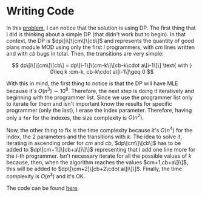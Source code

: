 # Writing Code

In this [problem](https://codeforces.com/contest/543/problem/A), I can notice that the solution is using DP.
The first thing that I did is thinking about a simple DP (that didn't work but to begin).
In that context, the DP is $dp\[i\]\[cm\]\[cb\]$ and represents the quantity of good plans module MOD using only the first $i$ programmers, with $cm$ lines written and with $cb$ bugs in total.
Then, the transitions are very simple:

$$
dp\[i\]\[cm\]\[cb\] = dp\[i-1\]\[cm-k\]\[cb-k\cdot a\[i-1\]\] \text{ with } 0\leq k :cm-k, cb-k\cdot a\[i-1\]\geq 0
$$

With this in mind, the first thing to notice is that the DP will have MLE because it's $O(n^3)\sim 10^8$.
Therefore, the next step is doing it iteratively and beginning with the programmer list.
Since we use the programmer list only to iterate for them and isn't important know the results for specific programmer (only the last), I erase the index parameter.
Therefore, having only a `for` for the indexes, the size complexity is $O(n^2)$.

Now, the other thing to fix is the time complexity because it's $O(n^4)$ for the index, the $2$ parameters and the transitions with $k$.
The idea to solve it, iterating in ascending order for $cm$ and $cb$, $dp\[cm\]\[cb\]$ has to be added to $dp\[cm+1\]\[cb+a\[i\]\]$ representing that I add one line more for the $i$-th programmer.
Isn't necessary iterate for all the possible values of $k$ because, then, when the algorithm reaches the values $cm+1,cb+a\[i\]$, this will be added to $dp\[\cm+2]\[cb+2\cdot a\[i\]\]$.
Finally, the time complexity is $O(n^3)$ and it's OK.

The code can be found [here](./solution.cpp).
